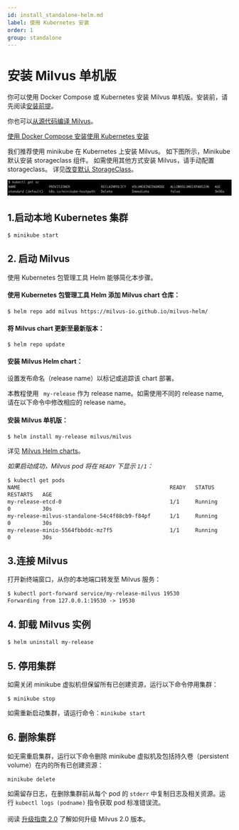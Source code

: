 ```yaml
---
id: install_standalone-helm.md
label: 使用 Kubernetes 安装
order: 1
group: standalone
---
```

# 安装 Milvus 单机版

你可以使用 Docker Compose 或 Kubernetes 安装 Milvus 单机版。安装前，请先阅读[安装前提](prerequisite-docker.md)。

你也可以[从源代码编译 Milvus](https://github.com/milvus-io/milvus#to-start-developing-milvus)。


<div class="tab-wrapper"><a href="install_standalone-docker.md" class=''>使用 Docker Compose 安装</a><a href="install_standalone-helm.md" class='active '>使用 Kubernetes 安装</a></div>

我们推荐使用 minikube 在 Kubernetes 上安装 Milvus。 如下图所示，Minikube 默认安装 storageclass 组件。 如需使用其他方式安装 Milvus，请手动配置 storageclass。 详见[改变默认 StorageClass](https://kubernetes.io/zh/docs/tasks/administer-cluster/change-default-storage-class/)。

![Storageclass](../../../../assets/storageclass.png)

## 1.启动本地 Kubernetes 集群
```
$ minikube start
```

## 2. 启动 Milvus
<div class="alert note">
使用 Kubernetes 包管理工具 Helm 能够简化本步骤。
</div>

#### 使用 Kubernetes 包管理工具 Helm 添加 Milvus chart 仓库：
```
$ helm repo add milvus https://milvus-io.github.io/milvus-helm/
```

#### 将 Milvus chart 更新至最新版本：
```
$ helm repo update
```

#### 安装 Milvus Helm chart：
设置发布命名（release name）以标记或追踪该 chart 部署。

<div class="alert note">
本教程使用 <code> my-release</code> 作为 release name。如需使用不同的 release name, 请在以下命令中修改相应的 release name。
</div>

#### 安装 Milvus 单机版：
```
$ helm install my-release milvus/milvus
```
<div class="alert note">
详见 <a href="https://artifacthub.io/packages/helm/milvus/milvus">Milvus Helm charts</a>。
</div>

*如果启动成功，Milvus pod 将在 `READY` 下显示 `1/1`：*

```
$ kubectl get pods
NAME                                               READY   STATUS      RESTARTS   AGE
my-release-etcd-0                                  1/1     Running     0          30s
my-release-milvus-standalone-54c4f88cb9-f84pf      1/1     Running     0          30s
my-release-minio-5564fbbddc-mz7f5                  1/1     Running     0          30s
```

## 3.连接 Milvus
打开新终端窗口，从你的本地端口转发至 Milvus 服务：
```
$ kubectl port-forward service/my-release-milvus 19530
Forwarding from 127.0.0.1:19530 -> 19530
```

## 4. 卸载 Milvus 实例
```
$ helm uninstall my-release
```

## 5. 停用集群
如需关闭 minikube 虚拟机但保留所有已创建资源，运行以下命令停用集群：
```
$ minikube stop
```
<div class="alert note">
如需重新启动集群，请运行命令：<code>minikube start</code>
</div>


## 6. 删除集群

如无需重启集群，运行以下命令删除 minikube 虚拟机及包括持久卷（persistent volume）在内的所有已创建资源：
```
minikube delete
```
<div class="alert note">
如需留存日志，在删除集群前从每个 pod 的 <code>stderr</code> 中复制日志及相关资源。运行 <code>kubectl logs (podname)</code> 指令获取 pod 标准错误流。
</div>


</br>

<div class="alert note">
阅读 <a href="upgrade.md">升级指南 2.0</a> 了解如何升级 Milvus 2.0 版本。
</div>
